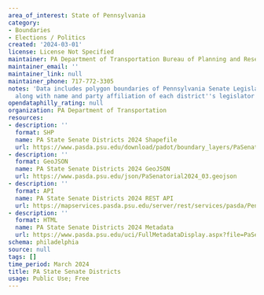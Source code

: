 ```yaml
---
area_of_interest: State of Pennsylvania
category:
- Boundaries
- Elections / Politics
created: '2024-03-01'
license: License Not Specified
maintainer: PA Department of Transportation Bureau of Planning and Research
maintainer_email: ''
maintainer_link: null
maintainer_phone: 717-772-3305
notes: 'Data includes polygon boundaries of Pennsylvania Senate Legislative Districts,
  along with name and party affiliation of each district''s legislator.  '
opendataphilly_rating: null
organization: PA Department of Transportation
resources:
- description: ''
  format: SHP
  name: PA State Senate Districts 2024 Shapefile
  url: https://www.pasda.psu.edu/download/padot/boundary_layers/PaSenatorial2024_03.zip
- description: ''
  format: GeoJSON
  name: PA State Senate Districts 2024 GeoJSON
  url: https://www.pasda.psu.edu/json/PaSenatorial2024_03.geojson
- description: ''
  format: API
  name: PA State Senate Districts 2024 REST API
  url: https://mapservices.pasda.psu.edu/server/rest/services/pasda/PennDOT/MapServer
- description: ''
  format: HTML
  name: PA State Senate Districts 2024 Metadata
  url: https://www.pasda.psu.edu/uci/FullMetadataDisplay.aspx?file=PaSenatorial2024_03.xml
schema: philadelphia
source: null
tags: []
time_period: March 2024
title: PA State Senate Districts
usage: Public Use; Free
---
```

